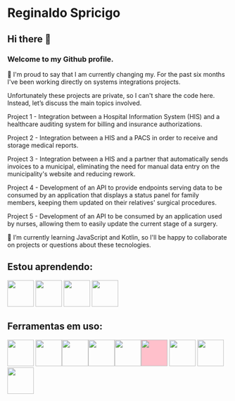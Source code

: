 # Reginaldo Spricigo

## Hi there 👋

### Welcome to my Github profile.

🔭 I'm proud to say that I am currently changing my. For the past six months I've been working directly on systems integrations projects.
</p>
Unfortunately these projects are private, so I can't share the code here. Instead, let’s discuss the main topics involved.
</p>
Project 1 - Integration between a Hospital Information System (HIS) and a healthcare auditing system for billing and insurance authorizations.
</p>
Project 2 - Integration between a HIS and a PACS in order to receive and storage medical reports.
</p>
Project 3 - Integration between a HIS and a partner that automatically sends invoices to a municipal, eliminating the need for manual data entry on the municipality's website and reducing rework.
</p>
Project 4 - Development of an API to provide endpoints serving data to be consumed by an application that displays a status panel for family members, keeping them updated on their relatives' surgical procedures.
</p>
Project 5 - Development of an API to be consumed by an application used by nurses, allowing them to easily update the current stage of a surgery.
</p>

</p>
🌱 I’m currently learning JavaScript and Kotlin, so I'll be happy to collaborate on projects or questions about these tecnologies.

## Estou aprendendo:

<img loading="lazy" src="https://cdn.jsdelivr.net/gh/devicons/devicon@latest/icons/javascript/javascript-original.svg" width="60" height="60" />  <img loading="lazy" src="https://cdn.jsdelivr.net/gh/devicons/devicon@latest/icons/java/java-original.svg" width="60" height="60" /> <img loading="lazy" src="https://cdn.jsdelivr.net/gh/devicons/devicon@latest/icons/kotlin/kotlin-plain-wordmark.svg" width="60" height="60" /> <img src="https://cdn.jsdelivr.net/gh/devicons/devicon@latest/icons/react/react-original-wordmark.svg" width="60" height="60"/>

## Ferramentas em uso:

<img loading="lazy" src="https://cdn.jsdelivr.net/gh/devicons/devicon@latest/icons/git/git-original.svg" width="60" height="60" /> <img loading="lazy" src="https://cdn.jsdelivr.net/gh/devicons/devicon@latest/icons/vscode/vscode-original-wordmark.svg" width="60" height="60" /><img loading="lazy" loading="lazy" src="https://cdn.jsdelivr.net/gh/devicons/devicon@latest/icons/sqldeveloper/sqldeveloper-original.svg" width="60" height="60" /><img loading="lazy" src="https://cdn.jsdelivr.net/gh/devicons/devicon@latest/icons/intellij/intellij-original.svg" width="60" height="60" /><img loading="lazy" src="https://cdn.jsdelivr.net/gh/devicons/devicon@latest/icons/postman/postman-original.svg" width="60" height="60" /><img style="background-color:pink" loading="lazy" src="https://cdn.jsdelivr.net/gh/devicons/devicon@latest/icons/github/github-original-wordmark.svg" width="60" height="60" /> <img src="https://cdn.jsdelivr.net/gh/devicons/devicon@latest/icons/nodejs/nodejs-plain-wordmark.svg" width="60" height="60"/> <img src="https://cdn.jsdelivr.net/gh/devicons/devicon@latest/icons/gitlab/gitlab-plain-wordmark.svg" width="60" height="60"/> <img src="https://cdn.jsdelivr.net/gh/devicons/devicon@latest/icons/azuredevops/azuredevops-original.svg" width="60" height="60"/>
<!--
**rspricigo/rspricigo** is a ✨ _special_ ✨ repository because its `README.md` (this file) appears on your GitHub profile.

Here are some ideas to get you started:

- 🔭 I’m currently working on ...
- 🌱 I’m currently learning ...
- 👯 I’m looking to collaborate on ...
- 🤔 I’m looking for help with ...
- 💬 Ask me about ...
- 📫 How to reach me: ...
- 😄 Pronouns: ...
- ⚡ Fun fact: ...
-->
